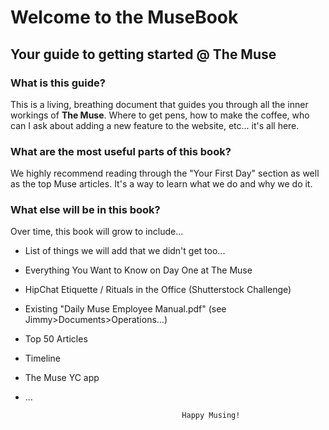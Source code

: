# Welcome to the MuseBook


## Your guide to getting started @ The Muse

### What is this guide?

This is a living, breathing document that guides you through all the inner workings of **The Muse**. Where to get pens, how to make the coffee, who can I ask about adding a new feature to the website, etc... it's all here.

###  What are the most useful parts of this book?
We highly recommend reading through the "Your First Day" section as well as the top Muse articles. It's a way to learn what we do and why we do it.


### What else will be in this book?

Over time, this book will grow to include...
* List of things we will add that we didn't get too...
* Everything You Want to Know on Day One at The Muse 
* HipChat Etiquette / Rituals in the Office (Shutterstock Challenge)
* Existing "Daily Muse Employee Manual.pdf" (see Jimmy>Documents>Operations...)
* Top 50 Articles
* Timeline 
* The Muse YC app
* ...



                                         Happy Musing!